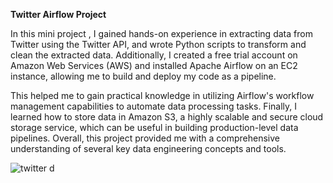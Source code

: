 **Twitter Airflow Project**

In this mini project , I gained hands-on experience in extracting data from Twitter using the Twitter API, and wrote Python scripts to transform and clean the extracted data. Additionally, I created a free trial account on Amazon Web Services (AWS) and installed Apache Airflow on an EC2 instance, allowing me to build and deploy my code as a pipeline. 

This helped me to gain practical knowledge in utilizing Airflow's workflow management capabilities to automate data processing tasks. Finally, I learned how to store data in Amazon S3, a highly scalable and secure cloud storage service, which can be useful in building production-level data pipelines. Overall, this project provided me with a comprehensive understanding of several key data engineering concepts and tools.

![twitter](https://user-images.githubusercontent.com/51711008/201462230-7d767c6a-6367-40f7-8b82-cd23a14998ab.jpeg)
d
